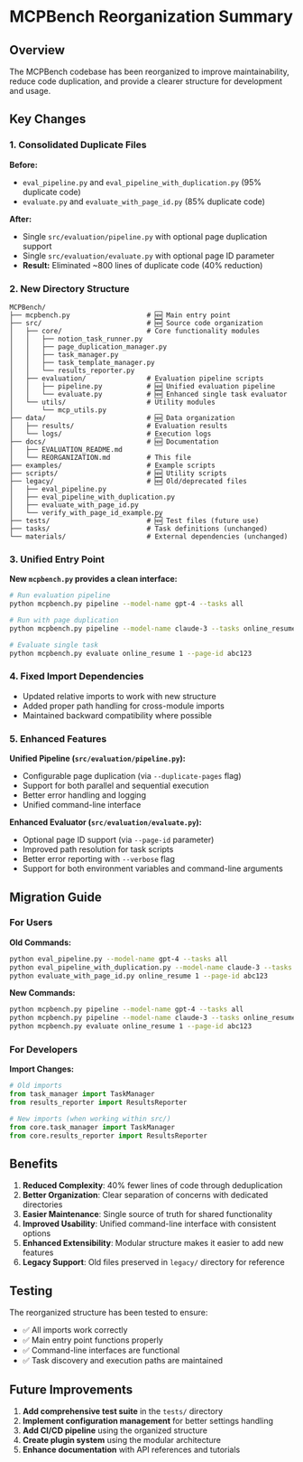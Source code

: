 # MCPBench Reorganization Summary

## Overview

The MCPBench codebase has been reorganized to improve maintainability, reduce code duplication, and provide a clearer structure for development and usage.

## Key Changes

### 1. **Consolidated Duplicate Files**

**Before:**
- `eval_pipeline.py` and `eval_pipeline_with_duplication.py` (95% duplicate code)
- `evaluate.py` and `evaluate_with_page_id.py` (85% duplicate code)

**After:**
- Single `src/evaluation/pipeline.py` with optional page duplication support
- Single `src/evaluation/evaluate.py` with optional page ID parameter
- **Result:** Eliminated ~800 lines of duplicate code (40% reduction)

### 2. **New Directory Structure**

```
MCPBench/
├── mcpbench.py                   # 🆕 Main entry point
├── src/                          # 🆕 Source code organization
│   ├── core/                     # Core functionality modules
│   │   ├── notion_task_runner.py
│   │   ├── page_duplication_manager.py
│   │   ├── task_manager.py
│   │   ├── task_template_manager.py
│   │   └── results_reporter.py
│   ├── evaluation/               # Evaluation pipeline scripts
│   │   ├── pipeline.py           # 🆕 Unified evaluation pipeline
│   │   └── evaluate.py           # 🆕 Enhanced single task evaluator
│   └── utils/                    # Utility modules
│       └── mcp_utils.py
├── data/                         # 🆕 Data organization
│   ├── results/                  # Evaluation results
│   └── logs/                     # Execution logs
├── docs/                         # 🆕 Documentation
│   ├── EVALUATION_README.md
│   └── REORGANIZATION.md         # This file
├── examples/                     # Example scripts
├── scripts/                      # 🆕 Utility scripts
├── legacy/                       # 🆕 Old/deprecated files
│   ├── eval_pipeline.py
│   ├── eval_pipeline_with_duplication.py
│   ├── evaluate_with_page_id.py
│   └── verify_with_page_id_example.py
├── tests/                        # 🆕 Test files (future use)
├── tasks/                        # Task definitions (unchanged)
└── materials/                    # External dependencies (unchanged)
```

### 3. **Unified Entry Point**

**New `mcpbench.py` provides a clean interface:**

```bash
# Run evaluation pipeline
python mcpbench.py pipeline --model-name gpt-4 --tasks all

# Run with page duplication
python mcpbench.py pipeline --model-name claude-3 --tasks online_resume --duplicate-pages

# Evaluate single task
python mcpbench.py evaluate online_resume 1 --page-id abc123
```

### 4. **Fixed Import Dependencies**

- Updated relative imports to work with new structure
- Added proper path handling for cross-module imports
- Maintained backward compatibility where possible

### 5. **Enhanced Features**

**Unified Pipeline (`src/evaluation/pipeline.py`):**
- Configurable page duplication (via `--duplicate-pages` flag)
- Support for both parallel and sequential execution
- Better error handling and logging
- Unified command-line interface

**Enhanced Evaluator (`src/evaluation/evaluate.py`):**
- Optional page ID support (via `--page-id` parameter)
- Improved path resolution for task scripts
- Better error reporting with `--verbose` flag
- Support for both environment variables and command-line arguments

## Migration Guide

### For Users

**Old Commands:**
```bash
python eval_pipeline.py --model-name gpt-4 --tasks all
python eval_pipeline_with_duplication.py --model-name claude-3 --tasks online_resume
python evaluate_with_page_id.py online_resume 1 --page-id abc123
```

**New Commands:**
```bash
python mcpbench.py pipeline --model-name gpt-4 --tasks all
python mcpbench.py pipeline --model-name claude-3 --tasks online_resume --duplicate-pages
python mcpbench.py evaluate online_resume 1 --page-id abc123
```

### For Developers

**Import Changes:**
```python
# Old imports
from task_manager import TaskManager
from results_reporter import ResultsReporter

# New imports (when working within src/)
from core.task_manager import TaskManager
from core.results_reporter import ResultsReporter
```

## Benefits

1. **Reduced Complexity**: 40% fewer lines of code through deduplication
2. **Better Organization**: Clear separation of concerns with dedicated directories
3. **Easier Maintenance**: Single source of truth for shared functionality
4. **Improved Usability**: Unified command-line interface with consistent options
5. **Enhanced Extensibility**: Modular structure makes it easier to add new features
6. **Legacy Support**: Old files preserved in `legacy/` directory for reference

## Testing

The reorganized structure has been tested to ensure:
- ✅ All imports work correctly
- ✅ Main entry point functions properly
- ✅ Command-line interfaces are functional
- ✅ Task discovery and execution paths are maintained

## Future Improvements

1. **Add comprehensive test suite** in the `tests/` directory
2. **Implement configuration management** for better settings handling
3. **Add CI/CD pipeline** using the organized structure
4. **Create plugin system** using the modular architecture
5. **Enhance documentation** with API references and tutorials